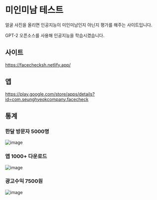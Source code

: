 # 미인미남 테스트
얼굴 사진을 올리면 인공지능이 미인미남인지 아닌지 평가를 해주는 사이트입니다.

GPT-2 오픈소스를 사용해 인공지능을 학습시켰습니다.




## 사이트
https://facechecksh.netlify.app/

## 앱
https://play.google.com/store/apps/details?id=com.seunghyeokcompany.facecheck

## 통계
### 한달 방문자 5000명
![image](https://user-images.githubusercontent.com/64355834/125903443-29e4775e-7a9f-439e-bf92-2d007c3f21eb.png)
### 앱 1000+ 다운로드
![image](https://user-images.githubusercontent.com/64355834/125903523-a12220bf-ac52-4cc4-9eea-41da8b692aa0.png)
### 광고수익 7500원
![image](https://user-images.githubusercontent.com/64355834/125903754-f2e46558-6b3e-47d4-ac84-b73d60636816.png)



